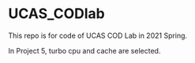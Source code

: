 # UCAS_CODlab
This repo is for code of UCAS COD Lab in 2021 Spring.

In Project 5, turbo cpu and cache are selected.
